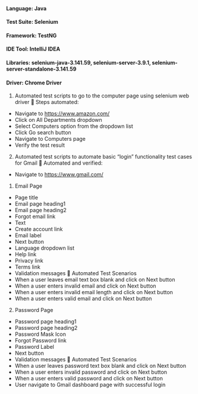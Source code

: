 ####	Language: Java
####	Test Suite: Selenium
####	Framework: TestNG
####	IDE Tool: IntelliJ IDEA
####	Libraries: selenium-java-3.141.59, selenium-server-3.9.1, selenium-server-standalone-3.141.59
####	Driver: Chrome Driver
1. Automated test scripts to go to the computer page using selenium web driver
	Steps  automated:
* Navigate to https://www.amazon.com/
*	Click on All Departments dropdown
*	Select Computers option from the dropdown list
*	Click Go search button
*	Navigate to Computers page
*	Verify the test result
2. Automated test scripts to automate basic “login” functionality test cases for Gmail
	Automated and verified:
*	Navigate to https://www.gmail.com/

1.	Email Page
*	Page title
*	Email page heading1
*	Email page heading2
*	Forgot email link
*	Text
*	Create account link
*	Email label
*	Next button
*	Language dropdown list
*	Help link
*	Privacy link
*	Terms link
*	Validation messages
	Automated Test Scenarios
*	When a user leaves email text box blank and click on Next button
*	When a user enters invalid email and click on Next button
*	When a user enters invalid email length and click on Next button
*	When a user enters valid email and click on Next button 
2.	Password Page
*	Password page heading1
*	Password page heading2
*	Password Mask Icon
*	Forgot Password link
*	Password Label
*	Next button
*	Validation messages
	Automated Test Scenarios
*	When a user leaves password text box blank and click on Next button
*	When a user enters invalid password and click on Next button
*	When a user enters valid password and click on Next button
*	User navigate to Gmail dashboard page with successful login
